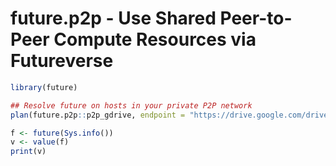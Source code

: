 # future.p2p - Use Shared Peer-to-Peer Compute Resources via Futureverse

```r
library(future)

## Resolve future on hosts in your private P2P network
plan(future.p2p::p2p_gdrive, endpoint = "https://drive.google.com/drive/u/0/folders/11a2qLFer-etq0O")

f <- future(Sys.info())
v <- value(f)
print(v)
```

